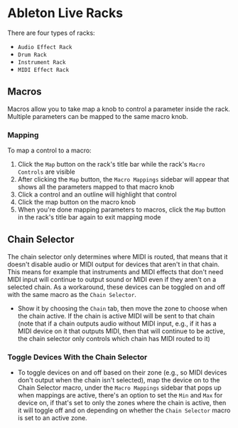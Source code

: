 # Ableton Live Racks

There are four types of racks:

- `Audio Effect Rack`
- `Drum Rack`
- `Instrument Rack`
- `MIDI Effect Rack`

## Macros

Macros allow you to take map a knob to control a parameter inside the rack. Multiple parameters can be mapped to the same macro knob.

### Mapping

To map a control to a macro:

1. Click the `Map` button on the rack's title bar while the rack's `Macro Controls` are visible
2. After clicking the `Map` button, the `Macro Mappings` sidebar will appear that shows all the parameters mapped to that macro knob
3. Click a control and an outline will highlight that control
4. Click the map button on the macro knob
5. When you're done mapping parameters to macros, click the `Map` button in the rack's title bar again to exit mapping mode

## Chain Selector

The chain selector only determines where MIDI is routed, that means that it doesn't disable audio or MIDI output for devices that aren't in that chain. This means for example that instruments and MIDI effects that don't need MIDI input will continue to output sound or MIDI even if they aren't on a selected chain. As a workaround, these devices can be toggled on and off with the same macro as the `Chain Selector`.

- Show it by choosing the `Chain` tab, then move the zone to choose when the chain active. If the chain is active MIDI will be sent to that chain (note that if a chain outputs audio without MIDI input, e.g., if it has a MIDI device on it that outputs MIDI, then that will continue to be active, the chain selector only controls which chain has MIDI routed to it)

### Toggle Devices With the Chain Selector

- To toggle devices on and off based on their zone (e.g., so MIDI devices don't output when the chain isn't selected), map the device on to the Chain Selector macro, under the `Macro Mappings` sidebar that pops up when mappings are active, there's an option to set the `Min` and `Max` for device on, if that's set to only the zones where the chain is active, then it will toggle off and on depending on whether the `Chain Selector` macro is set to an active zone.

